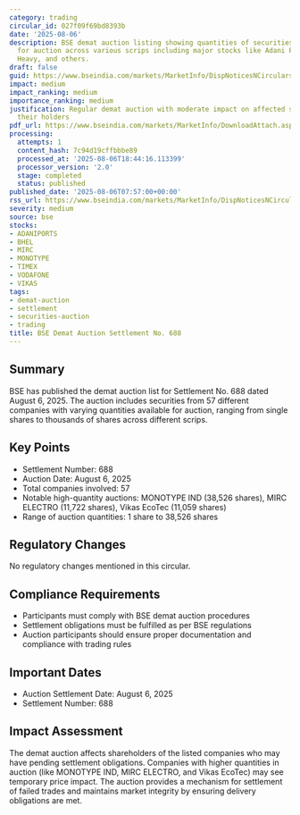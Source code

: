 ```yaml
---
category: trading
circular_id: 027f09f69bd8393b
date: '2025-08-06'
description: BSE demat auction listing showing quantities of securities available
  for auction across various scrips including major stocks like Adani Ports, Bharat
  Heavy, and others.
draft: false
guid: https://www.bseindia.com/markets/MarketInfo/DispNoticesNCirculars.aspx?Noticeid={7477816E-C35F-4856-AFD4-641CF98FFD43}&noticeno=20250806-8&dt=08/06/2025&icount=8&totcount=60&flag=0
impact: medium
impact_ranking: medium
importance_ranking: medium
justification: Regular demat auction with moderate impact on affected securities and
  their holders
pdf_url: https://www.bseindia.com/markets/MarketInfo/DownloadAttach.aspx?id=20250806-8&attachedId=b93f3746-dfbf-4ba2-87d3-02c2d283942a
processing:
  attempts: 1
  content_hash: 7c94d19cffbbbe89
  processed_at: '2025-08-06T18:44:16.113399'
  processor_version: '2.0'
  stage: completed
  status: published
published_date: '2025-08-06T07:57:00+00:00'
rss_url: https://www.bseindia.com/markets/MarketInfo/DispNoticesNCirculars.aspx?Noticeid={7477816E-C35F-4856-AFD4-641CF98FFD43}&noticeno=20250806-8&dt=08/06/2025&icount=8&totcount=60&flag=0
severity: medium
source: bse
stocks:
- ADANIPORTS
- BHEL
- MIRC
- MONOTYPE
- TIMEX
- VODAFONE
- VIKAS
tags:
- demat-auction
- settlement
- securities-auction
- trading
title: BSE Demat Auction Settlement No. 688
---
```


## Summary

BSE has published the demat auction list for Settlement No. 688 dated August 6, 2025. The auction includes securities from 57 different companies with varying quantities available for auction, ranging from single shares to thousands of shares across different scrips.

## Key Points

- Settlement Number: 688
- Auction Date: August 6, 2025
- Total companies involved: 57
- Notable high-quantity auctions: MONOTYPE IND (38,526 shares), MIRC ELECTRO (11,722 shares), Vikas EcoTec (11,059 shares)
- Range of auction quantities: 1 share to 38,526 shares

## Regulatory Changes

No regulatory changes mentioned in this circular.

## Compliance Requirements

- Participants must comply with BSE demat auction procedures
- Settlement obligations must be fulfilled as per BSE regulations
- Auction participants should ensure proper documentation and compliance with trading rules

## Important Dates

- Auction Settlement Date: August 6, 2025
- Settlement Number: 688

## Impact Assessment

The demat auction affects shareholders of the listed companies who may have pending settlement obligations. Companies with higher quantities in auction (like MONOTYPE IND, MIRC ELECTRO, and Vikas EcoTec) may see temporary price impact. The auction provides a mechanism for settlement of failed trades and maintains market integrity by ensuring delivery obligations are met.